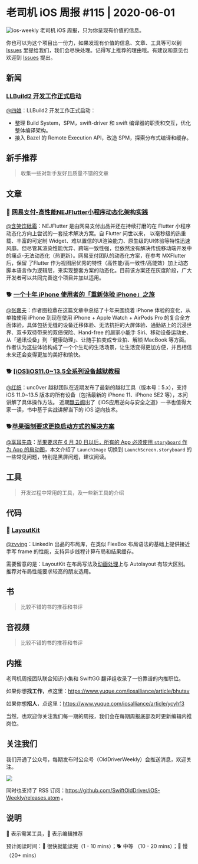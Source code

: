 # 老司机 iOS 周报 #115 | 2020-06-01

![ios-weekly](https://github.com/SwiftOldDriver/iOS-Weekly/blob/master/assets/ios-weekly.png?raw=true)
老司机 iOS 周报，只为你呈现有价值的信息。

你也可以为这个项目出一份力，如果发现有价值的信息、文章、工具等可以到 [Issues](https://github.com/SwiftOldDriver/iOS-Weekly/issues) 里提给我们，我们会尽快处理。记得写上推荐的理由哦。有建议和意见也欢迎到 [Issues](https://github.com/SwiftOldDriver/iOS-Weekly/issues) 提出。

## 新闻

### [LLBuild2 开发工作正式启动](https://forums.swift.org/t/llbuild2/36896)

[@四娘](https://kemchenj.github.io/)：LLBuild2 开发工作正式启动：

- 整理 Build System，SPM，swift-driver 和 swift 编译器的职责和交互，优化整体编译架构。
- 接入 Bazel 的 Remote Execution API，改造 SPM，探索分布式编译和缓存。

## 新手推荐

> 收集一些对新手友好且质量不错的文章

## 文章

### 🐢 [网易支付-高性能NEJFlutter小程序动态化架构实践](https://www.jianshu.com/p/be48a3dc80fa)

[@含笑饮砒霜](https://weibo.com/chinafishnews/)：NEJFlutter 是由网易支付出品并还在持续打磨的在 Flutter 小程序动态化方向上尝试的一套技术解决方案。自 Flutter 问世以来， 以毫秒级的热重载、丰富的可定制 Widget、难以置信的UI渲染能力、原生级的UI体验等特性迅速风靡。但尽管其渲染性能优异、跨端一致性强，但依然没有解决传统移动端开发中的痛点-无法动态化（热更新）。网易支付团队的动态化方案，在参考 MXFlutter 后，保留 了Flutter 作为视图层优秀的特性（高性能/高一致性/高能效）加上动态脚本语言作为逻辑层，来实现整套方案的动态化。目前该方案还在灰度阶段，广大开发者可以共同完善这个项目并加以适用。

### 🐕 [一个十年 iPhone 使用者的「重新体验 iPhone」之旅](https://imtx.me/blog/the-journey-of-reexperiencing-the-iphone/)

[@张嘉夫](https://github.com/josephchang10)：作者图拉鼎在这篇文章中总结了十年来围绕着 iPhone 体验的变化，从单独使用 iPhone 到现在使用 iPhone + Apple Watch + AirPods Pro 的复合全方面体验，具体包括无缝的设备迁移体验、无法抗拒的大屏体验、通勤路上的沉浸世界、双卡双待带来的双倍保险、Hand-free 的居家小能手 Siri、移动设备运动史、从「通讯设备」到「健康助理」、让随手拍变成专业拍、解锁 MacBook 等方面。作者认为这些体验构成了一个个生动的生活场景，让生活变得更加方便，并且相信未来还会变得更加的美好和愉快。

### 🐕 [[iOS]iOS11.0~13.5全系列设备越狱教程](https://mp.weixin.qq.com/s/0JuTk_iQCeYKjV3kIZMhHg)

[@红纸](https://github.com/nianran)：unc0ver 越狱团队在近期发布了最新的越狱工具（版本号：5.x），支持 iOS 11.0~13.5 版本的所有设备（包括最新的 iPhone 11、iPhone SE2 等），本问讲解了具体操作方法。
近期[飘云阁](https://www.chinapyg.com/)出了《iOS应用逆向与安全之道》一书也值得大家一读，书中基于实战讲解当下的 iOS 逆向技术。

### 🐕[苹果强制要求更换启动方式的解决方案](https://mp.weixin.qq.com/s/mdReGqt5E7T8VWC2q7ImKw)

[@享耳先森](https://github.com/iblacksun)：[苹果要求在 6 月 30 日以后，所有的 App 必须使用  `storyboard` 作为 App 的启动图](https://developer.apple.com/news/?id=03262020b)，本文介绍了 `LaunchImage` 切换到 `LaunchScreen.storyboard` 的一些常见问题，特别是黑屏问题，建议阅读。

## 工具

> 开发过程中常用的工具，及一些新工具的介绍

## 代码

### 🐎 [LayoutKit](https://github.com/linkedin/LayoutKit)
[@zvving](https://github.com/zvving)：LinkedIn 出品的布局库，在类似 FlexBox 布局语法的基础上提供接近手写 frame 的性能，支持异步线程计算布局和结果缓存。

需要留意的是：LayoutKit 在布局写法及[动画处理](http://layoutkit.org/animations/)上与 Autolayout 有较大区别。推荐对布局性能要求较高的朋友选用。

## 书

> 比较不错的书的推荐和书评

## 音视频

> 比较不错的书的推荐和书评

## 内推

老司机周报团队联合知识小集和 SwiftGG 翻译组收录了一份靠谱的内推职位。

如果你想**找工作**，点这里：https://www.yuque.com/iosalliance/article/bhutav

如果你想**招人**，点这里：https://www.yuque.com/iosalliance/article/ycyhf3

当然，也欢迎你关注我们每一期的周报，我们会在每期周报底部及时更新编辑内推岗位。

## 关注我们

我们开通了公众号，每期发布时公众号（OldDriverWeekly）会推送消息，欢迎关注。

![](https://github.com/SwiftOldDriver/iOS-Weekly/blob/master/assets/qrcode_for_wechat.jpg?raw=true)

同时也支持了 RSS 订阅：https://github.com/SwiftOldDriver/iOS-Weekly/releases.atom 。

## 说明

🚧 表示需某工具，🌟 表示编辑推荐

预计阅读时间：🐎 很快就能读完（1 - 10 mins）；🐕 中等 （10 - 20 mins）；🐢 慢（20+ mins）
